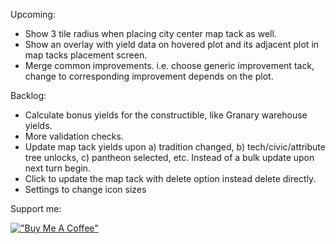 Upcoming:
* Show 3 tile radius when placing city center map tack as well.
* Show an overlay with yield data on hovered plot and its adjacent plot in map tacks placement screen.
* Merge common improvements. i.e. choose generic improvement tack, change to corresponding improvement depends on the plot.

Backlog:
* Calculate bonus yields for the constructible, like Granary warehouse yields.
* More validation checks.
* Update map tack yields upon a) tradition changed, b) tech/civic/attribute tree unlocks, c) pantheon selected, etc. Instead of a bulk update upon next turn begin.
* Click to update the map tack with delete option instead delete directly.
* Settings to change icon sizes

Support me:

[!["Buy Me A Coffee"](https://i.imgur.com/arBYwRN.png)](https://www.buymeacoffee.com/wltk)
